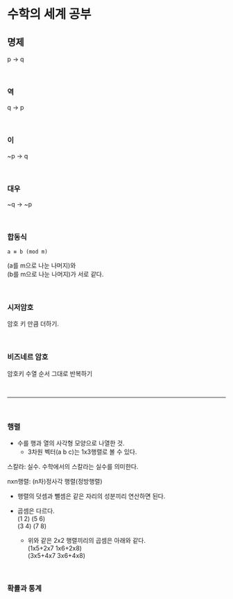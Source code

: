 # 수학의 세계 공부

## 명제
p -> q

<br>

### 역
q -> p

<br>

### 이
~p -> q

<br>

### 대우
~q -> ~p

<br>

### 합동식
`a ≡ b (mod m)`   

(a를 m으로 나눈 나머지)와  
(b를 m으로 나눈 나머지)가 서로 같다.

<br>

### 시저암호
암호 키 만큼 더하기.


<br>

### 비즈네르 암호
암호키 수열 순서 그대로 반복하기

<br>

---

<br>

### 행렬  

* 수를 행과 열의 사각형 모양으로 나열한 것.
    * 3차원 벡터(a b c)는 1x3행렬로 볼 수 있다. 

스칼라: 실수. 수학에서의 스칼라는 실수를 의미한다.

nxn행렬: (n차)정사각 행렬(정방행렬)

* 행렬의 덧셈과 뺄셈은 같은 자리의 성분끼리 연산하면 된다.

* 곱셈은 다르다.  
    (1 2) (5 6)  
    (3 4) (7 8)
    * 위와 같은 2x2 행렬끼리의 곱셈은 아래와 같다.  
    (1x5+2x7 1x6+2x8)  
    (3x5+4x7 3x6+4x8)

<br>

### 확률과 통계

